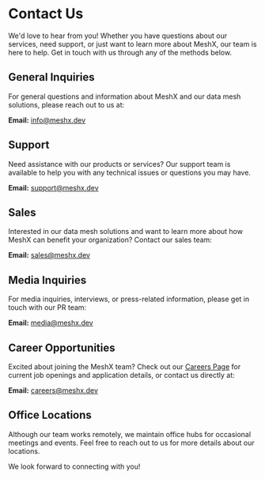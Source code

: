 # Contact Us

We'd love to hear from you! Whether you have questions about our services, need support, or just want to learn more about MeshX, our team is here to help. Get in touch with us through any of the methods below.

## General Inquiries

For general questions and information about MeshX and our data mesh solutions, please reach out to us at:

**Email:** [info@meshx.dev](mailto:info@meshx.dev)


## Support

Need assistance with our products or services? Our support team is available to help you with any technical issues or questions you may have.

**Email:** [support@meshx.dev](mailto:support@meshx.dev)

## Sales

Interested in our data mesh solutions and want to learn more about how MeshX can benefit your organization? Contact our sales team:

**Email:** [sales@meshx.dev](mailto:sales@meshx.dev)


## Media Inquiries

For media inquiries, interviews, or press-related information, please get in touch with our PR team:

**Email:** [media@meshx.dev](mailto:media@meshx.dev)


## Career Opportunities

Excited about joining the MeshX team? Check out our [Careers Page](#) for current job openings and application details, or contact us directly at:

**Email:** [careers@meshx.dev](mailto:careers@meshx.dev)

## Office Locations

Although our team works remotely, we maintain office hubs for occasional meetings and events. Feel free to reach out to us for more details about our locations.

We look forward to connecting with you!